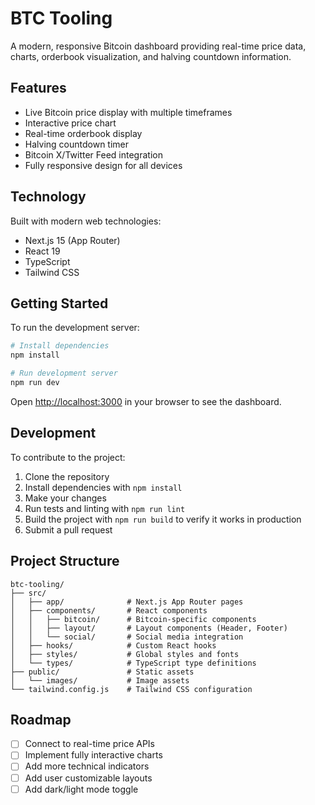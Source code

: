 # BTC Tooling

A modern, responsive Bitcoin dashboard providing real-time price data, charts, orderbook visualization, and halving countdown information.

## Features
- Live Bitcoin price display with multiple timeframes
- Interactive price chart
- Real-time orderbook display
- Halving countdown timer
- Bitcoin X/Twitter Feed integration
- Fully responsive design for all devices

## Technology
Built with modern web technologies:
- Next.js 15 (App Router)
- React 19
- TypeScript
- Tailwind CSS

## Getting Started

To run the development server:

```bash
# Install dependencies
npm install

# Run development server
npm run dev
```

Open [http://localhost:3000](http://localhost:3000) in your browser to see the dashboard.

## Development
To contribute to the project:
1. Clone the repository
2. Install dependencies with `npm install`
3. Make your changes
4. Run tests and linting with `npm run lint`
5. Build the project with `npm run build` to verify it works in production
6. Submit a pull request

## Project Structure
```
btc-tooling/
├── src/
│   ├── app/              # Next.js App Router pages
│   ├── components/       # React components
│   │   ├── bitcoin/      # Bitcoin-specific components
│   │   ├── layout/       # Layout components (Header, Footer)
│   │   └── social/       # Social media integration
│   ├── hooks/            # Custom React hooks
│   ├── styles/           # Global styles and fonts
│   └── types/            # TypeScript type definitions
├── public/               # Static assets
│   └── images/           # Image assets
└── tailwind.config.js    # Tailwind CSS configuration
```

## Roadmap
- [ ] Connect to real-time price APIs
- [ ] Implement fully interactive charts
- [ ] Add more technical indicators
- [ ] Add user customizable layouts
- [ ] Add dark/light mode toggle